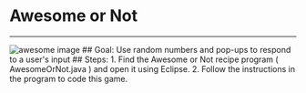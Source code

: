 
# Awesome or Not
  <hr/>
  <img alt="awesome image" src="./images/awesome.jpg"/>
## Goal:
   Use random numbers and pop-ups to respond to a user's input
## Steps:
1. Find the Awesome or Not recipe program ( AwesomeOrNot.java ) and open it using Eclipse.
2. Follow the instructions in the program to code this game.
  
 

